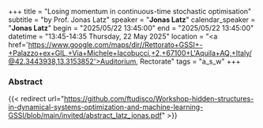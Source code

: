 +++
title = "Losing momentum in continuous-time stochastic optimisation"
subtitle = "by Prof. Jonas Latz"
speaker = "**Jonas Latz**"
calendar_speaker = "<strong>Jonas Latz</strong>"
begin = "2025/05/22  13:45:00"
end = "2025/05/22  13:45:00"
datetime = "13:45-14:35 Thursday, 22 May 2025"
location = "<a href='https://www.google.com/maps/dir//Rettorato+GSSI+-+Palazzo+ex+GIL,+Via+Michele+Iacobucci,+2,+67100+L'Aquila+AQ,+Italy/@42.3443938,13.3153852'>Auditorium, Rectorate</a>"
tags = "a_s_w"
+++

### Abstract
{{< redirect url="https://github.com/ftudisco/Workshop-hidden-structures-in-dynamical-systems-optimization-and-machine-learning-GSSI/blob/main/invited/abstract_latz_jonas.pdf" >}}

